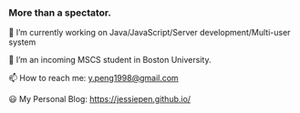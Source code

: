 ### More than a spectator.

🔭 I’m currently working on Java/JavaScript/Server development/Multi-user system


🌱 I’m an incoming MSCS student in Boston University. 


📫 How to reach me: y.peng1998@gmail.com


😃 My Personal Blog: https://jessiepen.github.io/
